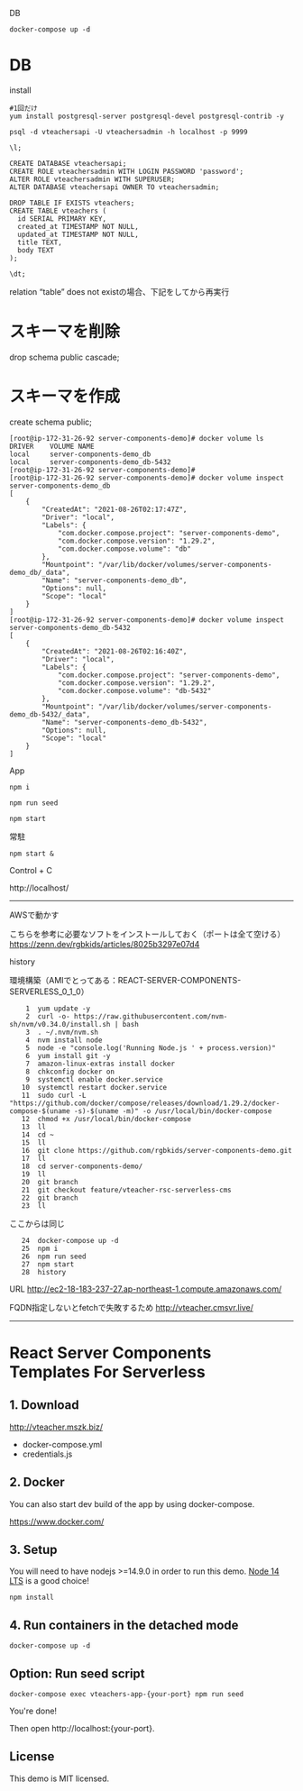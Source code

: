 
DB

```
docker-compose up -d
```

# DB

install


```
#1回だけ
yum install postgresql-server postgresql-devel postgresql-contrib -y
```

```
psql -d vteachersapi -U vteachersadmin -h localhost -p 9999
```

```
\l;
```

```
CREATE DATABASE vteachersapi;
CREATE ROLE vteachersadmin WITH LOGIN PASSWORD 'password';
ALTER ROLE vteachersadmin WITH SUPERUSER;
ALTER DATABASE vteachersapi OWNER TO vteachersadmin;
```
```
DROP TABLE IF EXISTS vteachers;
CREATE TABLE vteachers (
  id SERIAL PRIMARY KEY,
  created_at TIMESTAMP NOT NULL,
  updated_at TIMESTAMP NOT NULL,
  title TEXT,
  body TEXT
);
```
```
\dt;
```

relation “table” does not existの場合、下記をしてから再実行
# スキーマを削除
drop schema public cascade;
# スキーマを作成
create schema public;

```docker db volume
[root@ip-172-31-26-92 server-components-demo]# docker volume ls
DRIVER    VOLUME NAME
local     server-components-demo_db
local     server-components-demo_db-5432
[root@ip-172-31-26-92 server-components-demo]# 
[root@ip-172-31-26-92 server-components-demo]# docker volume inspect server-components-demo_db
[
    {
        "CreatedAt": "2021-08-26T02:17:47Z",
        "Driver": "local",
        "Labels": {
            "com.docker.compose.project": "server-components-demo",
            "com.docker.compose.version": "1.29.2",
            "com.docker.compose.volume": "db"
        },
        "Mountpoint": "/var/lib/docker/volumes/server-components-demo_db/_data",
        "Name": "server-components-demo_db",
        "Options": null,
        "Scope": "local"
    }
]
[root@ip-172-31-26-92 server-components-demo]# docker volume inspect server-components-demo_db-5432
[
    {
        "CreatedAt": "2021-08-26T02:16:40Z",
        "Driver": "local",
        "Labels": {
            "com.docker.compose.project": "server-components-demo",
            "com.docker.compose.version": "1.29.2",
            "com.docker.compose.volume": "db-5432"
        },
        "Mountpoint": "/var/lib/docker/volumes/server-components-demo_db-5432/_data",
        "Name": "server-components-demo_db-5432",
        "Options": null,
        "Scope": "local"
    }
]
```

App

```
npm i
```

```
npm run seed
```

```
npm start
```

常駐
```
npm start &
```
Control + C





http://localhost/


----
AWSで動かす

こちらを参考に必要なソフトをインストールしておく（ポートは全て空ける）
https://zenn.dev/rgbkids/articles/8025b3297e07d4

history

環境構築（AMIでとってある：REACT-SERVER-COMPONENTS-SERVERLESS_0_1_0）

```
    1  yum update -y
    2  curl -o- https://raw.githubusercontent.com/nvm-sh/nvm/v0.34.0/install.sh | bash
    3  . ~/.nvm/nvm.sh
    4  nvm install node
    5  node -e "console.log('Running Node.js ' + process.version)"
    6  yum install git -y
    7  amazon-linux-extras install docker
    8  chkconfig docker on
    9  systemctl enable docker.service
   10  systemctl restart docker.service
   11  sudo curl -L "https://github.com/docker/compose/releases/download/1.29.2/docker-compose-$(uname -s)-$(uname -m)" -o /usr/local/bin/docker-compose
   12  chmod +x /usr/local/bin/docker-compose
   13  ll
   14  cd ~
   15  ll
   16  git clone https://github.com/rgbkids/server-components-demo.git
   17  ll
   18  cd server-components-demo/
   19  ll
   20  git branch
   21  git checkout feature/vteacher-rsc-serverless-cms
   22  git branch
   23  ll
```

ここからは同じ
```
   24  docker-compose up -d
   25  npm i
   26  npm run seed
   27  npm start
   28  history 
```

URL
http://ec2-18-183-237-27.ap-northeast-1.compute.amazonaws.com/

FQDN指定しないとfetchで失敗するため
http://vteacher.cmsvr.live/




----

# React Server Components Templates For Serverless

## 1. Download

http://vteacher.mszk.biz/

- docker-compose.yml
- credentials.js

## 2. Docker

You can also start dev build of the app by using docker-compose.

https://www.docker.com/

## 3. Setup

You will need to have nodejs >=14.9.0 in order to run this demo. [Node 14 LTS](https://nodejs.org/en/about/releases/) is a good choice!

  ```
  npm install
  ```

## 4. Run containers in the detached mode

  ```
  docker-compose up -d
  ```

## Option: Run seed script

  ```
  docker-compose exec vteachers-app-{your-port} npm run seed
  ```

You're done!

Then open http://localhost:{your-port}.

## License
This demo is MIT licensed.
